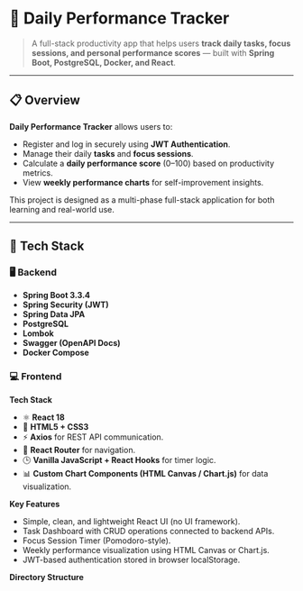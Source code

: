 # 🚀 Daily Performance Tracker

> A full-stack productivity app that helps users **track daily tasks, focus sessions, and personal performance scores** — built with **Spring Boot, PostgreSQL, Docker, and React**.

---

## 📋 Overview

**Daily Performance Tracker** allows users to:
- Register and log in securely using **JWT Authentication**.
- Manage their daily **tasks** and **focus sessions**.
- Calculate a **daily performance score** (0–100) based on productivity metrics.
- View **weekly performance charts** for self-improvement insights.

This project is designed as a multi-phase full-stack application for both learning and real-world use.

---

## 🧩 Tech Stack

### 🖥️ Backend
- **Spring Boot 3.3.4**
- **Spring Security (JWT)**
- **Spring Data JPA**
- **PostgreSQL**
- **Lombok**
- **Swagger (OpenAPI Docs)**
- **Docker Compose**

### 💻 Frontend

**Tech Stack**
- ⚛️ **React 18**
- 🧱 **HTML5 + CSS3**
- ⚡ **Axios** for REST API communication.
- 🔄 **React Router** for navigation.
- 🕒 **Vanilla JavaScript + React Hooks** for timer logic.
- 📊 **Custom Chart Components (HTML Canvas / Chart.js)** for data visualization.

**Key Features**
- Simple, clean, and lightweight React UI (no UI framework).
- Task Dashboard with CRUD operations connected to backend APIs.
- Focus Session Timer (Pomodoro-style).
- Weekly performance visualization using HTML Canvas or Chart.js.
- JWT-based authentication stored in browser localStorage.

**Directory Structure**

